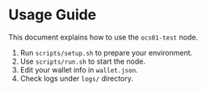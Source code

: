 # Usage Guide

This document explains how to use the `ocs01-test` node.

1. Run `scripts/setup.sh` to prepare your environment.  
2. Use `scripts/run.sh` to start the node.  
3. Edit your wallet info in `wallet.json`.  
4. Check logs under `logs/` directory.
